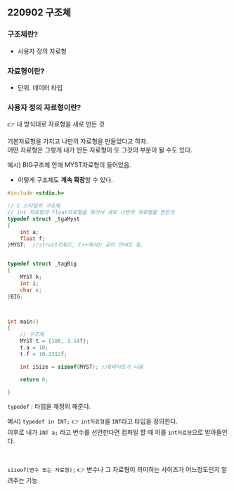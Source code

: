 ## 220902 구조체

### 구조체란?  
* 사용자 정의 자료형

### 자료형이란?  
* 단위. 데이터 타입


### 사용자 정의 자료형이란?
👉 내 방식대로 자료형을 새로 만든 것

기본자료형을 가지고 나만의 자료형을 만들었다고 하자.  
어떤 자료형은 그렇게 내가 만든 자료형이 또 그것의 부분이 될 수도 있다.

예시) BIG구조체 안에 MYST자료형이 들어있음.  
* 이렇게 구조체도 **계속 확장**할 수 있다.



```cpp
#include <stdio.h>

// C 스타일의 구조체
// int 자료형과 float자료형을 묶어서 새로 나만의 자료형을 만든것
typedef struct _tgaMyst
{
	int a;
	float f;
}MYST;  //struct키워드, C++에서는 굳이 안써도 됨.


typedef struct _tagBig
{
	MYST k;
	int i;
	char c;
}BIG;  



int main()
{
	// 구조체
	MYST t = {100, 3.14f};
	t.a = 10;
	t.f = 10.2312f;

	int iSize = sizeof(MYST); //8바이트가 나옴

	return 0;

}
```



`typedef` : 타입을 재정의 해준다.

예시) `typedef in INT;` 👉 `int자료형`을 `INT`라고 타입을 정의한다.   
이후로 내가 `INT a;` 라고 변수를 선언한다면 컴파일 할 때 이를 `int자료형`으로 받아들인다. 


<br/>

`sizeof(변수 또는 자료형);`
👉 변수나 그 자료형이 의미하는 사이즈가 어느정도인지 알려주는 기능